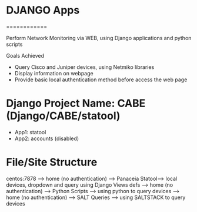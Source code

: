 # DJANGO Apps
============

Perform Network Monitoring via WEB, using Django applications and python scripts 

Goals Achieved
- Query Cisco and Juniper devices, using Netmiko libraries
- Display information on webpage
- Provide basic local authentication method before access the web page


Django Project Name:  CABE (Django/CABE/statool)
====================
- App1:     statool
- App2:     accounts (disabled)


File/Site Structure
===================
centos:7878 
            --> home (no authentication) --> Panaceia Statool--> local devices, dropdown and query using Django Views defs
            --> home (no authentication) --> Python Scripts --> using python to query devices
            --> home (no authentication) --> SALT Queries --> using SALTSTACK to query devices
